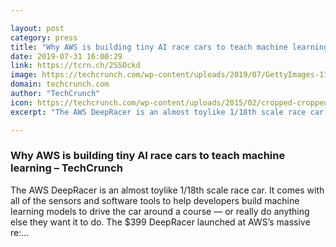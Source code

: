 ```yaml
---

layout: post
category: press
title: "Why AWS is building tiny AI race cars to teach machine learning"
date: 2019-07-31 16:00:29
link: https://tcrn.ch/2SSOckd
image: https://techcrunch.com/wp-content/uploads/2019/07/GettyImages-1157640272.jpg?w=600
domain: techcrunch.com
author: "TechCrunch"
icon: https://techcrunch.com/wp-content/uploads/2015/02/cropped-cropped-favicon-gradient.png?w=180
excerpt: "The AWS DeepRacer is an almost toylike 1/18th scale race car. It comes with all of the sensors and software tools to help developers build machine learning models to drive the car around a course — or really do anything else they want it to do. The $399 DeepRacer launched at AWS’s massive re:…"

---
```


### Why AWS is building tiny AI race cars to teach machine learning – TechCrunch

The AWS DeepRacer is an almost toylike 1/18th scale race car. It comes with all of the sensors and software tools to help developers build machine learning models to drive the car around a course — or really do anything else they want it to do. The $399 DeepRacer launched at AWS’s massive re:…